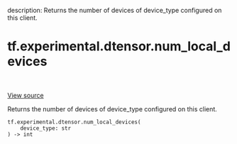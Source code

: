 description: Returns the number of devices of device_type configured on this client.

<div itemscope itemtype="http://developers.google.com/ReferenceObject">
<meta itemprop="name" content="tf.experimental.dtensor.num_local_devices" />
<meta itemprop="path" content="Stable" />
</div>

# tf.experimental.dtensor.num_local_devices

<!-- Insert buttons and diff -->

<table class="tfo-notebook-buttons tfo-api nocontent" align="left">

</table>

<a target="_blank" class="external" href="/code/stable/tensorflow/dtensor/python/config.py">View source</a>



Returns the number of devices of device_type configured on this client.


<pre class="devsite-click-to-copy prettyprint lang-py tfo-signature-link">
<code>tf.experimental.dtensor.num_local_devices(
    device_type: str
) -> int
</code></pre>



<!-- Placeholder for "Used in" -->
